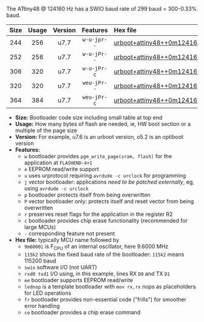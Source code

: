 The ATtiny48 @ 124160 Hz has a SWIO baud rate of 299 baud = 300-0.33% baud.

|Size|Usage|Version|Features|Hex file|
|:-:|:-:|:-:|:-:|:--|
|244|256|u7.7|`w-u-jpr--`|[urboot+attiny48++0m124160i++++0k3_swio_rxb0_txb1_lednop.hex](https://raw.githubusercontent.com/stefanrueger/urboot.hex/main/mcus/attiny48/internal_oscillator/fint++0m124160_Hz/br++++0k3_bps/urboot+attiny48++0m124160i++++0k3_swio_rxb0_txb1_lednop.hex)|
|252|256|u7.7|`w-u-jPr--`|[urboot+attiny48++0m124160i++++0k3_swio_rxb0_txb1.hex](https://raw.githubusercontent.com/stefanrueger/urboot.hex/main/mcus/attiny48/internal_oscillator/fint++0m124160_Hz/br++++0k3_bps/urboot+attiny48++0m124160i++++0k3_swio_rxb0_txb1.hex)|
|306|320|u7.7|`w-u-jPr-c`|[urboot+attiny48++0m124160i++++0k3_swio_rxb0_txb1_lednop_fr_ce.hex](https://raw.githubusercontent.com/stefanrueger/urboot.hex/main/mcus/attiny48/internal_oscillator/fint++0m124160_Hz/br++++0k3_bps/urboot+attiny48++0m124160i++++0k3_swio_rxb0_txb1_lednop_fr_ce.hex)|
|320|320|u7.7|`weu-jPr--`|[urboot+attiny48++0m124160i++++0k3_swio_rxb0_txb1_ee_lednop.hex](https://raw.githubusercontent.com/stefanrueger/urboot.hex/main/mcus/attiny48/internal_oscillator/fint++0m124160_Hz/br++++0k3_bps/urboot+attiny48++0m124160i++++0k3_swio_rxb0_txb1_ee_lednop.hex)|
|364|384|u7.7|`weu-jPr-c`|[urboot+attiny48++0m124160i++++0k3_swio_rxb0_txb1_ee_lednop_fr_ce.hex](https://raw.githubusercontent.com/stefanrueger/urboot.hex/main/mcus/attiny48/internal_oscillator/fint++0m124160_Hz/br++++0k3_bps/urboot+attiny48++0m124160i++++0k3_swio_rxb0_txb1_ee_lednop_fr_ce.hex)|

- **Size:** Bootloader code size including small table at top end
- **Usage:** How many bytes of flash are needed, ie, HW boot section or a multiple of the page size
- **Version:** For example, u7.6 is an urboot version, o5.2 is an optiboot version
- **Features:**
  + `w` bootloader provides `pgm_write_page(sram, flash)` for the application at `FLASHEND-4+1`
  + `e` EEPROM read/write support
  + `u` uses urprotocol requiring `avrdude -c urclock` for programming
  + `j` vector bootloader: applications *need to be patched externally*, eg, using `avrdude -c urclock`
  + `p` bootloader protects itself from being overwritten
  + `P` vector bootloader only: protects itself and reset vector from being overwritten
  + `r` preserves reset flags for the application in the register R2
  + `c` bootloader provides chip erase functionality (recommended for large MCUs)
  + `-` corresponding feature not present
- **Hex file:** typically MCU name followed by
  + `9m6000i` is F<sub>CPU</sub> of an internal oscillator, here 9.6000 MHz
  + `115k2` shows the fixed baud rate of the bootloader: `115k2` means 115200 baud
  + `swio` software I/O (not UART)
  + `rxd0 txd1` I/O using, in this example, lines RX `D0` and TX `D1`
  + `ee` bootloader supports EEPROM read/write
  + `lednop` is a template bootloader with `mov rx,rx` nops as placeholders for LED operations
  + `fr` bootloader provides non-essential code ("frills") for smoother error handling
  + `ce` bootloader provides a chip erase command
